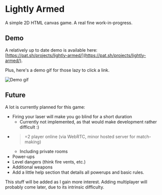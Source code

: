 # Lightly Armed
A simple 2D HTML canvas game. A real fine work-in-progress.

## Demo
A relatively up to date demo is available here: [https://pat.sh/projects/lightly-armed/](https://pat.sh/projects/lightly-armed/).
 
Plus, here's a demo gif for those lazy to click a link.

![Demo gif](https://raw.github.com/pnappa/lightly-armed/master/mockups/demo.gif)

## Future
A lot is currently planned for this game:
 - Firing your laser will make you go blind for a short duration
    - Currently not implemented, as that would make development rather difficult :)
 - >=2 player online (via WebRTC, minor hosted server for match-making)
    - Including private rooms
 - Power-ups
 - Level dangers (think fire vents, etc.)
 - Additional weapons
 - Add a little help section that details all powerups and basic rules.

This stuff will be added as I gain more interest. Adding multiplayer will probably come later, due to its intrinsic difficulty.
